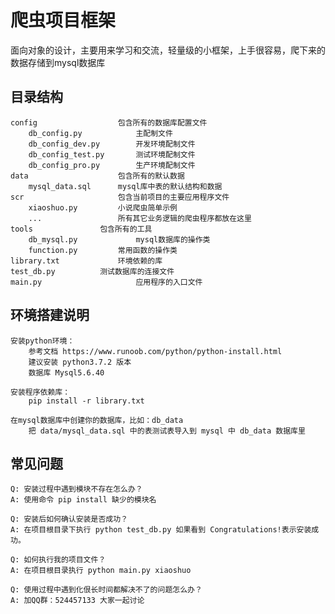 爬虫项目框架
===============================
面向对象的设计，主要用来学习和交流，轻量级的小框架，上手很容易，爬下来的数据存储到mysql数据库

目录结构
-------------------
```
config		            包含所有的数据库配置文件
    db_config.py            主配制文件
    db_config_dev.py        开发环境配制文件
    db_config_test.py       测试环境配制文件
    db_config_pro.py        生产环境配制文件
data 		            包含所有的默认数据
    mysql_data.sql 	    mysql库中表的默认结构和数据
scr 		            包含当前项目的主要应用程序文件
    xiaoshuo.py 	    小说爬虫简单示例
    ...		            所有其它业务逻辑的爬虫程序都放在这里
tools			    包含所有的工具
    db_mysql.py             mysql数据库的操作类
    function.py 	    常用函数的操作类
library.txt 		    环境依赖的库
test_db.py 		    测试数据库的连接文件
main.py                     应用程序的入口文件
```

环境搭建说明
-------------------
```
安装python环境：
    参考文档 https://www.runoob.com/python/python-install.html
    建议安装 python3.7.2 版本
    数据库 Mysql5.6.40

安装程序依赖库：
    pip install -r library.txt

在mysql数据库中创建你的数据库，比如：db_data
    把 data/mysql_data.sql 中的表测试表导入到 mysql 中 db_data 数据库里
```
常见问题
-------------------
```
Q: 安装过程中遇到模块不存在怎么办？
A: 使用命令 pip install 缺少的模块名

Q: 安装后如何确认安装是否成功？
A: 在项目根目录下执行 python test_db.py 如果看到 Congratulations!表示安装成功。

Q: 如何执行我的项目文件？
A: 在项目根目录执行 python main.py xiaoshuo

Q: 使用过程中遇到化佷长时间都解决不了的问题怎么办？
A: 加QQ群：524457133 大家一起讨论
```


